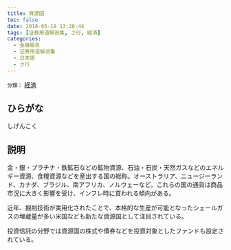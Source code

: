 ```yaml
---
title: 資源国
toc: false
date: 2018-05-18 13:28:44
tags: [证券用语解说集, さ行, 経済]
categories:
  - 金融服务
  - 证券用语解说集
  - 日本語
  - さ行
---
```


`分類：` [経済](/tags/経済/)

## ひらがな

しげんこく

## 説明

金・銀・プラチナ・鉄鉱石などの鉱物資源、石油・石炭・天然ガスなどのエネルギー資源、食糧資源などを産出する国の総称。オーストラリア、ニュージーランド、カナダ、ブラジル、南アフリカ、ノルウェーなど。これらの国の通貨は商品市況に大きく影響を受け、インフレ時に買われる傾向がある。

近年、掘削技術が実用化されたことで、本格的な生産が可能となったシェールガスの埋蔵量が多い米国なども新たな資源国として注目されている。

投資信託の分野では資源国の株式や債券などを投資対象としたファンドも設定されている。
